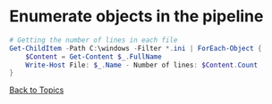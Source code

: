# Enumerate objects in the pipeline

```PowerShell
# Getting the number of lines in each file
Get-ChildItem -Path C:\windows -Filter *.ini | ForEach-Object {
    $Content = Get-Content $_.FullName
    Write-Host File: $_.Name - Number of lines: $Content.Count
}
```

[Back to Topics](../README.md#morning-session)

